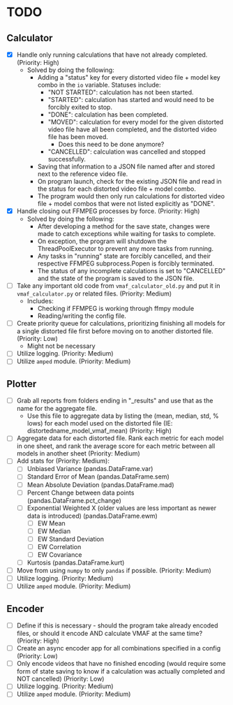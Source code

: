 # TODO
## Calculator
- [x] Handle only running calculations that have not already completed. (Priority: High)
    - Solved by doing the following:
        - Adding a "status" key for every distorted video file + model key combo in the `io` variable. Statuses include:
            - "NOT STARTED": calculation has not been started.
            - "STARTED": calculation has started and would need to be forcibly exited to stop.
            - "DONE": calculation has been completed.
            - "MOVED": calculation for every model for the given distorted video file have all been completed, and the distorted video file has been moved.
                - Does this need to be done anymore?
            - "CANCELLED": calculation was cancelled and stopped successfully.
        - Saving that information to a JSON file named after and stored next to the reference video file.
        - On program launch, check for the existing JSON file and read in the status for each distorted video file + model combo.
        - The program would then only run calculations for distorted video file + model combos that were not listed explicitly as "DONE".
- [x] Handle closing out FFMPEG processes by force. (Priority: High)
    - Solved by doing the following:
        - After developing a method for the save state, changes were made to catch exceptions while waiting for tasks to complete.
        - On exception, the program will shutdown the ThreadPoolExecutor to prevent any more tasks from running.
        - Any tasks in "running" state are forcibly cancelled, and their respective FFMPEG subprocess.Popen is forcibly terminated.
        - The status of any incomplete calculations is set to "CANCELLED" and the state of the program is saved to the JSON file.
- [ ] Take any important old code from `vmaf_calculator_old.py` and put it in `vmaf_calculator.py` or related files. (Priority: Medium)
    - Includes:
        - Checking if FFMPEG is working through ffmpy module
        - Reading/writing the config file.
- [ ] Create priority queue for calculations, prioritizing finishing all models for a single distorted file first before moving on to another distorted file. (Priority: Low)
    - Might not be necessary
- [ ] Utilize logging. (Priority: Medium)
- [ ] Utilize `amped` module. (Priority: Medium)

## Plotter
- [ ] Grab all reports from folders ending in "_results" and use that as the name for the aggregate file.
    - Use this file to aggregate data by listing the (mean, median, std, % lows) for each model used on the distorted file (IE: distortedname_model_vmaf_mean) (Priority: High)
- [ ] Aggregate data for each distorted file. Rank each metric for each model in one sheet, and rank the average score for each metric between all models in another sheet (Priority: Medium)
- [ ] Add stats for (Priority: Medium):
    - [ ] Unbiased Variance (pandas.DataFrame.var)
    - [ ] Standard Error of Mean (pandas.DataFrame.sem)
    - [ ] Mean Absolute Deviation (pandas.DataFrame.mad)
    - [ ] Percent Change between data points (pandas.DataFrame.pct_change)
    - [ ] Exponential Weighted X (older values are less important as newer data is introduced) (pandas.DataFrame.ewm)
        - [ ] EW Mean
        - [ ] EW Median
        - [ ] EW Standard Deviation
        - [ ] EW Correlation
        - [ ] EW Covariance
    - [ ] Kurtosis (pandas.DataFrame.kurt)
- [ ] Move from using `numpy` to only `pandas` if possible. (Priority: Medium)
- [ ] Utilize logging. (Priority: Medium)
- [ ] Utilize `amped` module. (Priority: Medium)

## Encoder
- [ ] Define if this is necessary - should the program take already encoded files, or should it encode AND calculate VMAF at the same time? (Priority: High)
- [ ] Create an async encoder app for all combinations specified in a config (Priority: Low)
- [ ] Only encode videos that have no finished encoding (would require some form of state saving to know if a calculation was actually completed and NOT cancelled) (Priority: Low)
- [ ] Utilize logging. (Priority: Medium)
- [ ] Utilize `amped` module. (Priority: Medium)